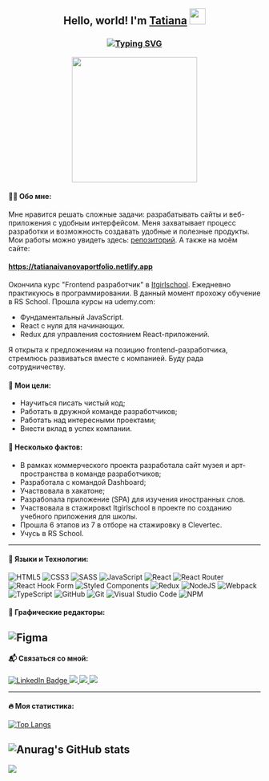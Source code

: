<h2 align="center">
  Hello, world! I'm <a href="https://github.com/PacificaElise" target="_blank">Tatiana</a> 
  <img src="https://github.com/blackcater/blackcater/raw/main/images/Hi.gif" height="32"/></h2>
<h3 align="center">
  <a href="https://git.io/typing-svg"><img src="https://readme-typing-svg.herokuapp.com?font=Fira+Code&duration=3000&pause=3000&color=3183F7&width=435&lines=%F0%9F%9A%80Web+developer+%7C+%F0%9F%91%A9%F0%9F%8F%BB%E2%80%8D%F0%9F%92%BB+Forever+student+" alt="Typing SVG" /></a>
</h3>
<div align="center">
  <kbd align="center">
    <img src="https://media.giphy.com/media/L1R1tvI9svkIWwpVYr/giphy.gif" width="250"/>
  </kbd>
</div>


#### 👩‍💻 Обо мне:
Мне нравится решать сложные задачи: разрабатывать сайты и веб-приложения с удобным интерфейсом.
Меня захватывает процесс разработки и возможность создавать удобные и полезные продукты. Мои работы можно увидеть здесь: <a href="https://github.com/stars/PacificaElise/lists/my-stack" target="_blank">репозиторий</a>.
А также на моём сайте: 
#### <a href="https://tatianaivanovaportfolio.netlify.app" target="_blank">https://tatianaivanovaportfolio.netlify.app</a>

Окончила курс "Frontend разработчик" в <a href="https://itgirlschool.com" target="_blank">Itgirlschool</a>. Ежедневно практикуюсь в программировании. В данный момент прохожу обучение в RS School. Прошла курсы на udemy.com:
- Фундаментальный JavaScript.
- React с нуля для начинающих.
- Redux для управления состоянием React-приложений.

Я открыта к предложениям на позицию frontend-разработчика, стремлюсь развиваться вместе с компанией. Буду рада сотрудничеству.

#### 🎯 Мои цели:

* Научиться писать чистый код;
* Работать в дружной команде разработчиков;
* Работать над интересными проектами;
* Внести вклад в успех компании.

#### 📔 Несколько фактов:

* В рамках коммерческого проекта разработала сайт музея и арт-пространства в команде разработчиков;
* Разработала с командой Dashboard;
* Участвовала в хакатоне;
* Разрабоnала приложение (SPA) для изучения иностранных слов.
* Участвовала в стажировкt Itgirlschool в проекте по созданию учебного приложения для школы.
* Прошла 6 этапов из 7 в отборе на стажировку в Clevertec.
* Учусь в RS School.

---

#### 🧰 Языки и Технологии:
![HTML5](https://img.shields.io/badge/html5-%23E34F26.svg?style=for-the-badge&logo=html5&logoColor=white)
![CSS3](https://img.shields.io/badge/css3-%231572B6.svg?style=for-the-badge&logo=css3&logoColor=white)
![SASS](https://img.shields.io/badge/SASS-hotpink.svg?style=for-the-badge&logo=SASS&logoColor=white)
![JavaScript](https://img.shields.io/badge/javascript-%23323330.svg?style=for-the-badge&logo=javascript&logoColor=%23F7DF1E)
![React](https://img.shields.io/badge/react-%2320232a.svg?style=for-the-badge&logo=react&logoColor=%2361DAFB)
![React Router](https://img.shields.io/badge/React_Router-CA4245?style=for-the-badge&logo=react-router&logoColor=white)
![React Hook Form](https://img.shields.io/badge/React%20Hook%20Form-%23EC5990.svg?style=for-the-badge&logo=reacthookform&logoColor=white)
![Styled Components](https://img.shields.io/badge/styled--components-DB7093?style=for-the-badge&logo=styled-components&logoColor=white)
![Redux](https://img.shields.io/badge/redux-%23593d88.svg?style=for-the-badge&logo=redux&logoColor=white)
![NodeJS](https://img.shields.io/badge/node.js-6DA55F?style=for-the-badge&logo=node.js&logoColor=white)
![Webpack](https://img.shields.io/badge/webpack-%238DD6F9.svg?style=for-the-badge&logo=webpack&logoColor=black)
![TypeScript](https://img.shields.io/badge/typescript-%23007ACC.svg?style=for-the-badge&logo=typescript&logoColor=white)
![GitHub](https://img.shields.io/badge/github-%23121011.svg?style=for-the-badge&logo=github&logoColor=white)
![Git](https://img.shields.io/badge/git-%23F05033.svg?style=for-the-badge&logo=git&logoColor=white)
![Visual Studio Code](https://img.shields.io/badge/Visual%20Studio%20Code-0078d7.svg?style=for-the-badge&logo=visual-studio-code&logoColor=white)
![NPM](https://img.shields.io/badge/NPM-%23000000.svg?style=for-the-badge&logo=npm&logoColor=white)

#### 🎨 Графические редакторы:

![Figma](https://img.shields.io/badge/figma-%23F24E1E.svg?style=for-the-badge&logo=figma&logoColor=white)
---

#### 📬 Cвязаться со мной:
<div id="badges">
  <a href="https://www.linkedin.com/in/tatiana-ivanova-85370a239/" target="_blank">
    <img src="https://img.shields.io/badge/LinkedIn-blue?style=for-the-badge&logo=linkedin&logoColor=white" alt="LinkedIn Badge"/>
  </a>
  <a href="https://slack.com/" target="_blank">
    <img src="https://img.shields.io/badge/Slack-4A154B?style=for-the-badge&logo=slack&logoColor=white"/>
  </a>
  <a href="https://mail.google.com/mail" target="_blank">
    <img src="https://img.shields.io/badge/Gmail-D14836?style=for-the-badge&logo=gmail&logoColor=white"/>
  </a>
  <a href="https://t.me/tatianaivanova87" target="_blank">
    <img src="https://img.shields.io/badge/Telegram-2CA5E0?style=for-the-badge&logo=telegram&logoColor=white"/>
  </a>
</div>  

---

#### 🔥 Моя статистика:
[![Top Langs](https://github-readme-stats.vercel.app/api/top-langs/?username=PacificaElise&layout=compact)](https://https://github.com/PacificaElise/github-readme-stats)

![Anurag's GitHub stats](https://github-readme-stats.vercel.app/api?username=PacificaElise&show_icons=true)
---

![](https://komarev.com/ghpvc/?username=PacificaElise)
